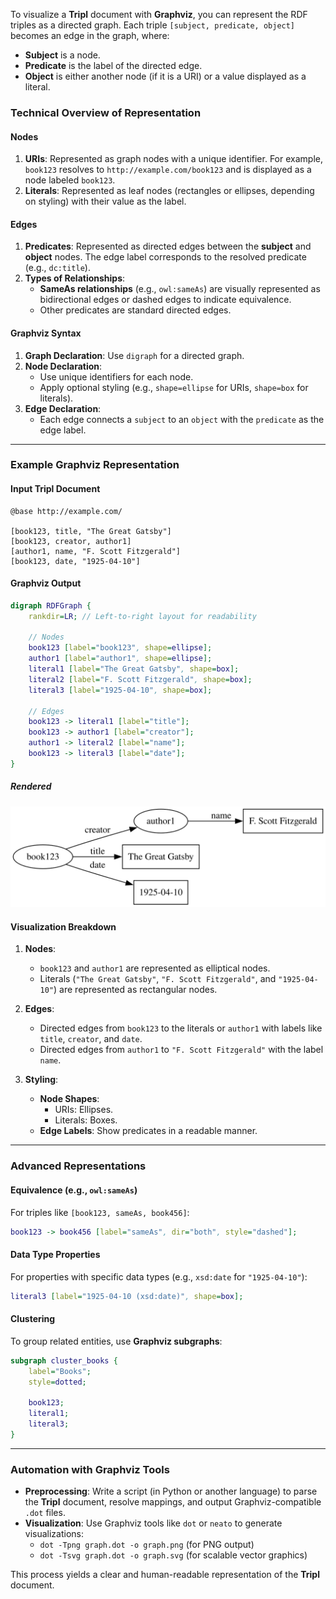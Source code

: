 To visualize a **Tripl** document with **Graphviz**, you can represent the RDF triples as a directed graph. Each triple `[subject, predicate, object]` becomes an edge in the graph, where:

- **Subject** is a node.
- **Predicate** is the label of the directed edge.
- **Object** is either another node (if it is a URI) or a value displayed as a literal.

### Technical Overview of Representation

#### Nodes
1. **URIs**: Represented as graph nodes with a unique identifier. For example, `book123` resolves to `http://example.com/book123` and is displayed as a node labeled `book123`.
2. **Literals**: Represented as leaf nodes (rectangles or ellipses, depending on styling) with their value as the label.

#### Edges
1. **Predicates**: Represented as directed edges between the **subject** and **object** nodes. The edge label corresponds to the resolved predicate (e.g., `dc:title`).
2. **Types of Relationships**:
   - **SameAs relationships** (e.g., `owl:sameAs`) are visually represented as bidirectional edges or dashed edges to indicate equivalence.
   - Other predicates are standard directed edges.

#### Graphviz Syntax
1. **Graph Declaration**: Use `digraph` for a directed graph.
2. **Node Declaration**:
   - Use unique identifiers for each node.
   - Apply optional styling (e.g., `shape=ellipse` for URIs, `shape=box` for literals).
3. **Edge Declaration**:
   - Each edge connects a `subject` to an `object` with the `predicate` as the edge label.

---

### Example Graphviz Representation

#### Input Tripl Document
```plaintext
@base http://example.com/

[book123, title, "The Great Gatsby"]
[book123, creator, author1]
[author1, name, "F. Scott Fitzgerald"]
[book123, date, "1925-04-10"]
```

#### Graphviz Output
```dot
digraph RDFGraph {
    rankdir=LR; // Left-to-right layout for readability
    
    // Nodes
    book123 [label="book123", shape=ellipse];
    author1 [label="author1", shape=ellipse];
    literal1 [label="The Great Gatsby", shape=box];
    literal2 [label="F. Scott Fitzgerald", shape=box];
    literal3 [label="1925-04-10", shape=box];

    // Edges
    book123 -> literal1 [label="title"];
    book123 -> author1 [label="creator"];
    author1 -> literal2 [label="name"];
    book123 -> literal3 [label="date"];
}
```

##### Rendered

![graphviz](./graphviz.svg)


#### Visualization Breakdown
1. **Nodes**:
   - `book123` and `author1` are represented as elliptical nodes.
   - Literals (`"The Great Gatsby"`, `"F. Scott Fitzgerald"`, and `"1925-04-10"`) are represented as rectangular nodes.

2. **Edges**:
   - Directed edges from `book123` to the literals or `author1` with labels like `title`, `creator`, and `date`.
   - Directed edges from `author1` to `"F. Scott Fitzgerald"` with the label `name`.

3. **Styling**:
   - **Node Shapes**:
     - URIs: Ellipses.
     - Literals: Boxes.
   - **Edge Labels**: Show predicates in a readable manner.

---

### Advanced Representations

#### Equivalence (e.g., `owl:sameAs`)
For triples like `[book123, sameAs, book456]`:
```dot
book123 -> book456 [label="sameAs", dir="both", style="dashed"];
```

#### Data Type Properties
For properties with specific data types (e.g., `xsd:date` for `"1925-04-10"`):
```dot
literal3 [label="1925-04-10 (xsd:date)", shape=box];
```

#### Clustering
To group related entities, use **Graphviz subgraphs**:
```dot
subgraph cluster_books {
    label="Books";
    style=dotted;

    book123;
    literal1;
    literal3;
}
```

---

### Automation with Graphviz Tools
- **Preprocessing**: Write a script (in Python or another language) to parse the **Tripl** document, resolve mappings, and output Graphviz-compatible `.dot` files.
- **Visualization**: Use Graphviz tools like `dot` or `neato` to generate visualizations:
  - `dot -Tpng graph.dot -o graph.png` (for PNG output)
  - `dot -Tsvg graph.dot -o graph.svg` (for scalable vector graphics)

This process yields a clear and human-readable representation of the **Tripl** document.
